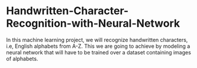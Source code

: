 # Handwritten-Character-Recognition-with-Neural-Network
In this machine learning project, we will recognize handwritten characters, i.e, English alphabets from A-Z. This we are going to achieve by modeling a neural network that will have to be trained over a dataset containing images of alphabets.
